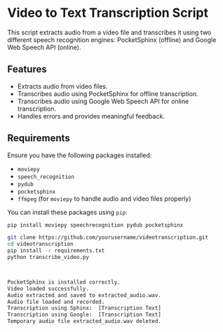 # Video to Text Transcription Script

This script extracts audio from a video file and transcribes it using two different speech recognition engines: PocketSphinx (offline) and Google Web Speech API (online).

## Features

- Extracts audio from video files.
- Transcribes audio using PocketSphinx for offline transcription.
- Transcribes audio using Google Web Speech API for online transcription.
- Handles errors and provides meaningful feedback.

## Requirements

Ensure you have the following packages installed:

- `moviepy`
- `speech_recognition`
- `pydub`
- `pocketsphinx`
- `ffmpeg` (for `moviepy` to handle audio and video files properly)

You can install these packages using `pip`:

```bash
pip install moviepy speechrecognition pydub pocketsphinx

git clone https://github.com/yourusername/videotranscription.git
cd videotranscription
pip install -r requirements.txt
python transcribe_video.py



PocketSphinx is installed correctly.
Video loaded successfully.
Audio extracted and saved to extracted_audio.wav.
Audio file loaded and recorded.
Transcription using Sphinx:  [Transcription Text]
Transcription using Google:  [Transcription Text]
Temporary audio file extracted_audio.wav deleted.
